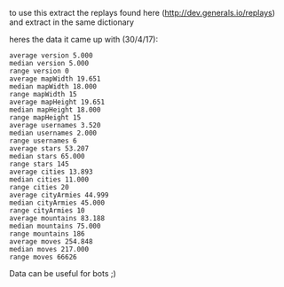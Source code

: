 to use this extract the replays found here (http://dev.generals.io/replays) and extract in the same dictionary

heres the data it came up with (30/4/17):

```
average version 5.000
median version 5.000
range version 0
average mapWidth 19.651
median mapWidth 18.000
range mapWidth 15
average mapHeight 19.651
median mapHeight 18.000
range mapHeight 15
average usernames 3.520
median usernames 2.000
range usernames 6
average stars 53.207
median stars 65.000
range stars 145
average cities 13.893
median cities 11.000
range cities 20
average cityArmies 44.999
median cityArmies 45.000
range cityArmies 10
average mountains 83.188
median mountains 75.000
range mountains 186
average moves 254.848
median moves 217.000
range moves 66626
```

Data can be useful for bots ;)
